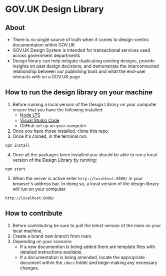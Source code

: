 # GOV.UK Design Library
## About
- There is no single source of truth when it comes to design-centric documentation within GOV.UK
- GOV.UK Design System is intended for transactional services used across government departments
- Design library can help mitigate duplicating existing designs, provide insights on past design decisions, and demonstrate the interconnected relationship between our publishing tools and what the end-user interacts with on a GOV.UK page

## How to run the design library on your machine
1. Before running a local version of the Design Library on your computer ensure that you have the following installed:
    - [Node LTS](https://nodejs.org/en)
    - [Visual Studio Code](https://code.visualstudio.com/)
    - GitHub set up on your computer
2. Once you have those installed, clone this repo.
3. Once it's cloned, in the terminal run:
```
npm install
```
4. Once all the packages been installed you should be able to run a local version of the Design Library by running:
```
npm start
```
5. When the server is active enter `http://localhost:8080/` in your browser's address bar. In doing so, a local version of the design library will run on your computer.
```
http://localhost:8080/
```

## How to contribute
1. Before contributing be sure to pull the latest version of the main on your local machine.
2. Create a brand new branch from main.
3. Depending on your scenario:
    - If a new documention is being added there are template files with detailed instructions available.
    - If a documentation is being amended, locate the appropriate document within the `/docs` folder and begin making any necessary changes.
